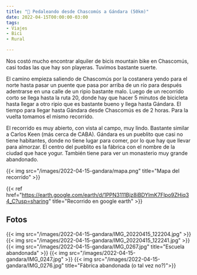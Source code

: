 ```yaml
---
title: "🚴 Pedaleando desde Chascomús a Gándara (50km)"
date: 2022-04-15T00:00:00-03:00
tags:
- Viajes
- Bici
- Rural

---
```


Nos costó mucho encontrar alquiler de bicis mountain bike en Chascomús, casi todas las que hay son playeras. Tuvimos bastante suerte. 

El camino empieza saliendo de Chascomús por la costanera yendo para el norte hasta pasar un puente que pasa por arriba de un río para después adentrarse en una calle de un ripio bastante malo. Luego de un recorrido corto se llega hasta la ruta 20, donde hay que hacer 5 minutos de bicicleta hasta llegar a otro ripio que es bastante bueno y llega hasta Gándara. El tiempo para llegar hasta Gándara desde Chascomús es de 2 horas. Para la vuelta tomamos el mismo recorrido.

El recorrido es muy abierto, con vista al campo, muy lindo. Bastante similar a Carlos Keen (más cerca de CABA).
Gándara es un pueblito que casi no tiene habitantes, donde no tiene lugar para comer, por lo que hay que llevar para almorzar. El centro del pueblito es la fábrica con el nombre de la ciudad que hace yogur. También tiene para ver un monasterio muy grande abandonado.  

{{< img src="/images/2022-04-15-gandara/mapa.png" title="Mapa del recorrido" >}}

{{< ref href="https://earth.google.com/earth/d/1PPN3111Bjz8iBDYlmK7Flpo9ZHiq34_C?usp=sharing" title="Recorrido en google earth" >}}

## Fotos

{{< img src="/images/2022-04-15-gandara/IMG_20220415_122204.jpg" >}}
{{< img src="/images/2022-04-15-gandara/IMG_20220415_122241.jpg" >}}
{{< img src="/images/2022-04-15-gandara/IMG_0267.jpg" title="Escuela abandonada" >}}
{{< img src="/images/2022-04-15-gandara/IMG_0247.jpg" >}}
{{< img src="/images/2022-04-15-gandara/IMG_0276.jpg" title="Fábrica abandonada (o tal vez no?)">}}